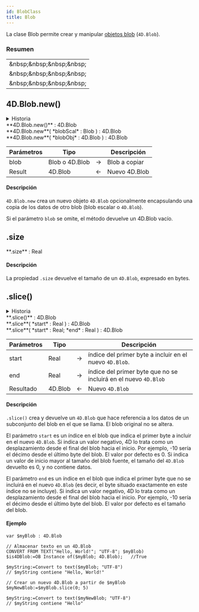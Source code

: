 ```yaml
---
id: BlobClass
title: Blob
---
```


La clase Blob permite crear y manipular [objetos blob](../Concepts/dt_blob.md#blob-types) (`4D.Blob`).

### Resumen

|                                                                                                                                                                                                                     |
| ------------------------------------------------------------------------------------------------------------------------------------------------------------------------------------------------------------------- |
| [<!-- INCLUDE #4D.Blob.new().Syntax -->](#4dblobnew)&amp;nbsp;&amp;nbsp;&amp;nbsp;&amp;nbsp;<!-- INCLUDE #4D.Blob.new().Summary --> |
| [<!-- INCLUDE #Blob.size.Syntax -->](#size)&amp;nbsp;&amp;nbsp;&amp;nbsp;&amp;nbsp;<!-- INCLUDE #Blob.size.Summary -->              |
| [<!-- INCLUDE #Blob.slice().Syntax -->](#slice)&amp;nbsp;&amp;nbsp;&amp;nbsp;&amp;nbsp;<!-- INCLUDE #Blob.slice().Summary -->       |

## 4D.Blob.new()

<details><summary>Historia</summary>

| Lanzamiento | Modificaciones |
| ----------- | -------------- |
| 19 R2       | Añadidos       |

</details>

<!-- REF #4D.Blob.new().Syntax -->**4D.Blob.new()** : 4D.Blob<br/>**4D.Blob.new**( *blobScal* : Blob ) : 4D.Blob<br/>**4D.Blob.new**( *blobObj* : 4D.Blob ) : 4D.Blob<!-- END REF -->

<!-- REF #4D.Blob.new().Params -->

| Parámetros | Tipo                           |     | Descripción                   |
| ---------- | ------------------------------ | :-: | ----------------------------- |
| blob       | Blob o 4D.Blob |  -> | Blob a copiar                 |
| Result     | 4D.Blob        |  <- | Nuevo 4D.Blob |

<!-- END REF -->

#### Descripción

`4D.Blob.new` <!-- REF #4D.Blob.new().Summary -->crea un nuevo objeto `4D.Blob` opcionalmente encapsulando una copia de los datos de otro blob (blob escalar o `4D.Blob`)<!-- END REF -->.

Si el parámetro `blob` se omite, el método devuelve un 4D.Blob vacío.

## .size

<!-- REF #Blob.size.Syntax -->**.size** : Real<!-- END REF -->

#### Descripción

La propiedad `.size` <!-- REF #Blob.size.Summary -->devuelve el tamaño de un `4D.Blob`, expresado en bytes.<!-- END REF -->

## .slice()

<details><summary>Historia</summary>

| Lanzamiento | Modificaciones |
| ----------- | -------------- |
| 19 R2       | Añadidos       |

</details>

<!-- REF #Blob.slice().Syntax -->**.slice()** : 4D.Blob<br/>**.slice**( *start* : Real ) : 4D.Blob<br/>**.slice**( *start* : Real; *end* : Real ) : 4D.Blob<!-- END REF -->

<!-- REF #Blob.slice().Params -->

| Parámetros | Tipo                    |     | Descripción                                                             |
| ---------- | ----------------------- | :-: | ----------------------------------------------------------------------- |
| start      | Real                    |  -> | índice del primer byte a incluir en el nuevo `4D.Blob`. |
| end        | Real                    |  -> | índice del primer byte que no se incluirá en el nuevo `4D.Blob`         |
| Resultado  | 4D.Blob |  <- | Nuevo `4D.Blob`                                                         |

<!-- END REF -->

#### Descripción

`.slice()` <!-- REF #Blob.slice().Summary --> crea y devuelve un `4D.Blob` que hace referencia a los datos de un subconjunto del blob en el que se llama. El blob original no se altera.<!-- END REF -->

El parámetro `start` es un índice en el blob que indica el primer byte a incluir en el nuevo `4D.Blob`. Si indica un valor negativo, 4D lo trata como un desplazamiento desde el final del blob hacia el inicio. Por ejemplo, -10 sería el décimo desde el último byte del blob. El valor por defecto es 0. Si indica un valor de inicio mayor al tamaño del blob fuente, el tamaño del `4D.Blob` devuelto es 0, y no contiene datos.

El parámetro `end` es un índice en el blob que indica el primer byte que no se incluirá en el nuevo `4D.Blob` (es decir, el byte situado exactamente en este índice no se incluye). Si indica un valor negativo, 4D lo trata como un desplazamiento desde el final del blob hacia el inicio. Por ejemplo, -10 sería el décimo desde el último byte del blob. El valor por defecto es el tamaño del blob.

#### Ejemplo

```4d
var $myBlob : 4D.Blob

// Almacenar texto en un 4D.Blob
CONVERT FROM TEXT("Hello, World!"; "UTF-8"; $myBlob)
$is4DBlob:=OB Instance of($myBlob; 4D.Blob);   //True

$myString:=Convert to text($myBlob; "UTF-8")
// $myString contiene "Hello, World!"

// Crear un nuevo 4D.Blob a partir de $myBlob
$myNewBlob:=$myBlob.slice(0; 5)

$myString:=Convert to text($myNewBlob; "UTF-8")
// $myString contiene "Hello"
```
